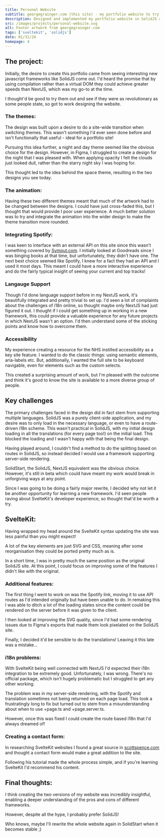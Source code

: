 ```yaml
---
title: Personal Website
subtitle: georgegrainger.com (this site) - my portfolio website to try and show off!
description: Designed and implemented my portfolio website in SolidJS and then again in SvelteKit, focusing on creating accessible but pleasant animations when switching themes. Additionally, the site has features including language support, page transitions and integration with the Spotify API.
src: /images/projects/personal-website.svg
alt: Footer artwork from georgegrainger.com
tags: ['sveltekit', 'solidjs']
date: 01/31/24
homepage: 4
---
```


## The project:

Initially, the desire to create this portfolio came from seeing interesting new javascript frameworks like SolidJS come out. I'd heard the promise that by using compilation rather than a virtual DOM they could achieve greater speeds than NextJS, which was my go-to at the time.

I thought'd be good to try them out and see if they were as revolutionary as some people state, so got to work designing the website.

### The themes:

The design was built upon a desire to do a site-wide transition when switching themes. This wasn't something I'd ever seen done before and isn't functionally that useful - ideal for a portfolio site!

Pursuing this idea further, a night and day theme seemed like the obvious choice for the design. However, in Figma, I struggled to create a design for the night that I was pleased with. When applying opacity I felt the clouds just looked dull, rather than the starry night sky I was hoping for.

This thought led to the idea behind the space theme, resulting in the two designs you see today.

### The animation:

Having these two different themes meant that much of the artwork had to be changed between the designs. I could have just cross-faded this, but I thought that would provide I poor user experience. A much better solution was to try and integrate the animation into the wider design to make the theme transition more rounded.

### Integrating Spotify:

I was keen to interface with an external API on this site since this wasn't something covered by [Symput.com](https://www.symput.com/). I initially looked at Goodreads since I was binging books at that time, but unfortunately, they didn't have one. The next best choice seemed like Spotify, I knew for a fact they had an API and I used it most days. This meant I could have a more interactive experience and do the fairly typical insight of seeing your current and top tracks!

### Langauge Support

Though I'd done language support before in my NextJS work, it's beautifully integrated and pretty trivial to set up. I'd seen a lot of complaints about the challenges of i18n online, so thought maybe only NextJS had just figured it out. I thought if I could get something up in working in a new framework, this could provide a valuable experience for any future projects in which NextJS wasn't an option. I'd then understand some of the sticking points and know how to overcome them.

### Accessibility

My experience creating a resource for the NHS instilled accessibility as a key site feature. I wanted to do the classic things: using semantic elements, aria-labels etc. But, additionally, I wanted the full site to be keyboard navigable, even for elements such as the custom selects.

This created a surprising amount of work, but I'm pleased with the outcome and think it's good to know the site is available to a more diverse group of people.

## Key challenges

The primary challenges faced in the design did in fact stem from supporting multiple languages. SolidJS was a purely client-side application, and my desire was to only load in the necessary language, or even to have a route-driven i18n scheme. This wasn't practical in SolidJS, with my initial design loading in all the translations (for every page too!) on the initial load. This blocked the loading and I wasn't happy with that being the final design.

Having played around, I couldn't find a method to do the splitting based on routes in SolidJS, so instead decided I would use a framework supporting server-side rendering.

SolidStart, the SolidJS, NextJS equivalent was the obvious choice. However, it's still in beta which could have meant my work would break in unforgiving ways at any point.

Since I was going to be doing a fairly major rewrite, I decided why not let it be another opportunity for learning a new framework. I'd seen people raving about SvelteKit's developer experience, so thought that'd be worth a try.

## SvelteKit:

Having wrapped my head around the SvelteKit syntax updating the site was less painful than you might expect!

A lot of the key elements are just SVG and CSS, meaning after some reorganisation they could be ported pretty much as is.

In a short time, I was in pretty much the same position as the original SolidJS site. At this point, I could focus on improving some of the features I didn't like with the original.

### Additional features:

The first thing I went to work on was the Spotify link, moving it to use API routes as I'd intended originally but have been unable to do. In remaking this I was able to ditch a lot of the loading states since the content could be rendered on the server before it was given to the client.

I then looked at improving the SVG quality, since I'd had some rendering issues due to Figma's exports that made them look pixelated on the SolidJS site.

Finally, I decided it'd be sensible to do the translations! Leaving it this late was a mistake...

### i18n problems:

With SvelteKit being well connected with NextJS I'd expected their i18n integration to be extremely good. Unfortunately, I was wrong. There's no official package, which isn't hugely problematic but I struggled to get any other working.

The problem was in my server-side rendering, with the Spotify and translation sometimes not being returned on each page load. This took a frustratingly long to fix but turned out to stem from a misunderstanding about when to use +page.ts and +page.server.ts.

However, once this was fixed I could create the route based i18n that I'd always dreamed of!

### Creating a contact form:

In researching SvelteKit websites I found a great source in [scottspence.com](https://www.scottspence.com/) and thought a contact form would make a great addition to the site.

Following his tutorial made the whole process simple, and if you're learning SvelteKit I'd recommend his content.

## Final thoughts:

I think creating the two versions of my website was incredibly insightful, enabling a deeper understanding of the pros and cons of different frameworks.

However, despite all the hype, I probably prefer SolidJS!

Who knows, maybe I'll rewrite the whole website again in SolidStart when it becomes stable ;)
